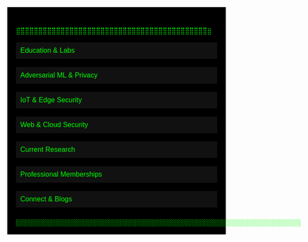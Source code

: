 <!-- Hacker Terminal Cyberpunk README -->

<div style="background-color:black; color:#00ff00; font-family:'Courier New', monospace; padding:20px;">

<div style="white-space:pre; font-family:monospace; line-height:1em;">
⢀⣀⣀⣀⣀⣀⣀⣀⣀⣀⣀⣀⣀⣀⣀⣀⣀⣀⣀⣀⣀⣀⣀⣀⣀⣀⣀⣀⣀⣀⣀⣀⣀⣀⣀⣀⣀⣀⣀⣀⣀⣀⣀
⣿⣿⣿⣿⣿⣿⣿⣿⣿⣿⣿⣿⣿⣿⣿⣿⣿⣿⣿⣿⣿⣿⣿⣿⣿⣿⣿⣿⣿⣿⣿⣿⣿⣿⣿⣿⣿⣿⣿⣿⣿⣿⣿⣿
</div>

<div id="typing-text"></div><span id="cursor" style="display:inline-block; background-color:#00ff00; width:10px; animation: blink 1s infinite;"></span>

<style>
@keyframes blink { 0%,50%,100% {opacity:1;} 25%,75%{opacity:0;} }
button.collapsible {
  background-color:#111; color:#0f0; cursor:pointer;
  padding:10px; width:100%; border:none; text-align:left;
  outline:none; font-size:16px; margin-top:5px;
}
button.collapsible:hover { background-color:#222; }
div.content { display:none; padding:0 18px; background-color:#000; margin-bottom:10px; }
</style>

<button class="collapsible">Education & Labs</button>
<div class="content">
During my Masters, I performed hands-on exploits in educational in-house VMs and open-sourced labs:  
<a href="https://seedsecuritylabs.org/Labs_20.04/" target="_blank" style="color:#39ff14;">Seed Security Labs</a>  
Lab reports & exploits: <a href="https://github.com/Henilv/Computer_Security-attacks" target="_blank" style="color:#39ff14;">Computer Security Reports</a>
</div>

<button class="collapsible">Adversarial ML & Privacy</button>
<div class="content">
Experimented with frameworks like CleverHans on datasets such as FMNIST.  
Explored privacy-preserving ML including Machine Unlearning & Differential Privacy:  
<a href="https://github.com/Henilv/MachineLearning_Privacy-Security" target="_blank" style="color:#39ff14;">ML Privacy & Security nb</a>  
Enhanced IDS/IPS signatures & explored fairness:  
<a href="https://github.com/Henilv/Algorithmic_Fairness_in-decision-making/tree/main" target="_blank" style="color:#39ff14;">Algorithmic Fairness</a>
</div>

<button class="collapsible">IoT & Edge Security</button>
<div class="content">
Formalized IoT attacks & security for edge sensors with MQTT protocols:  
<a href="https://github.com/Henilv/IoT-app_sec/tree/main" target="_blank" style="color:#39ff14;">IoT Edge Sensors IDS</a>
</div>

<button class="collapsible">Web & Cloud Security</button>
<div class="content">
Performed black-box offensive security testing on vehicle & fleet microservices, MQTT brokers, OTA servers, and cloud infra.  
Threat modeling under ISO/SAE 21434 & R155/156. Automated security tests to enforce guardrails.
</div>

<button class="collapsible">Current Research</button>
<div class="content">
Pursuing PhD-level security research on system hardening & layered security approach.  
Building Digital Forensics & Incident Rich playbooks with strategic & operational security governance.
</div>

<button class="collapsible">Professional Memberships</button>
<div class="content">
Member of ISC2, ISACA – former Detroit & Mumbai Chapters, currently Silicon Valley Chapter.
</div>

<button class="collapsible">Connect & Blogs</button>
<div class="content">
<a href="https://www.linkedin.com/in/ħenil-v-974257347/" target="_blank" style="color:#39ff14;">LinkedIn</a>  
<a href="https://medium.com/@hhv8051/owasp-web-vulnerability-sqli-its-prevention-using-ml-for-endpoint-security-4fdac0ec926d" target="_blank" style="color:#39ff14;">OWASP SQLi Paper</a>  
<a href="https://medium.com/@hhv8051/privacy-security-of-m-l-vs-privacy-security-using-ml-96e57fbb7102" target="_blank" style="color:#39ff14;">ML Privacy/Security</a>  
<a href="https://link.springer.com/chapter/10.1007/978-981-16-6285-0_24" target="_blank" style="color:#39ff14;">OWASP Vuln Patch</a>
</div>

<div style="white-space:pre; font-family:monospace; line-height:1em;">
░░░░░░░░░░░░░░░░░░░░░░░░░░░░░░░░░░░░░░░░░░░░░░░░░░░░░░░░░░░░░░░░░░░░░░░░░░░░░░
</div>

<script>
const text = `I am a Security researcher focusing on full lifecycle, identifying & mitigating vulnerabilities in cloud infra, Web APIs & microservices.

Currently working on adversarial ML, IDS profiling, IoT attacks, and web/cloud security. 
From strategic perspective, leveraging knowledgebase for secure DLC, DFIR-rich playbooks, scoring metrics & governance-aligned procedures.
`;

let i = 0;
function typeWriter() {
  if (i < text.length) {
    document.getElementById("typing-text").innerHTML += text.charAt(i);
    i++;
    setTimeout(typeWriter, 20);
  }
}

window.onload = function() {
  typeWriter();
  
  const collapsibles = document.getElementsByClassName("collapsible");
  for (let j = 0; j < collapsibles.length; j++) {
    collapsibles[j].addEventListener("click", function() {
      this.classList.toggle("active");
      const content = this.nextElementSibling;
      if (content.style.display === "block") {
        content.style.display = "none";
      } else {
        content.style.display = "block";
      }
    });
  }
};
</script>

</div>
